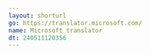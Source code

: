 ```yaml
---
layout: shorturl
go: https://translator.microsoft.com/
name: Microsoft translator
dt: 240511120356
---
```

